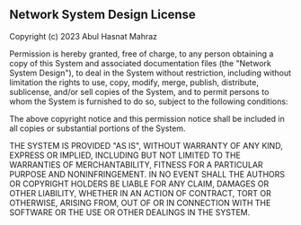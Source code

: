## Network System Design License

Copyright (c) 2023 Abul Hasnat Mahraz

Permission is hereby granted, free of charge, to any person obtaining a copy
of this System and associated documentation files (the "Network System Design"), to deal
in the System without restriction, including without limitation the rights
to use, copy, modify, merge, publish, distribute, sublicense, and/or sell
copies of the System, and to permit persons to whom the System is
furnished to do so, subject to the following conditions:

The above copyright notice and this permission notice shall be included in all
copies or substantial portions of the System.

THE SYSTEM IS PROVIDED "AS IS", WITHOUT WARRANTY OF ANY KIND, EXPRESS OR
IMPLIED, INCLUDING BUT NOT LIMITED TO THE WARRANTIES OF MERCHANTABILITY,
FITNESS FOR A PARTICULAR PURPOSE AND NONINFRINGEMENT. IN NO EVENT SHALL THE
AUTHORS OR COPYRIGHT HOLDERS BE LIABLE FOR ANY CLAIM, DAMAGES OR OTHER
LIABILITY, WHETHER IN AN ACTION OF CONTRACT, TORT OR OTHERWISE, ARISING FROM,
OUT OF OR IN CONNECTION WITH THE SOFTWARE OR THE USE OR OTHER DEALINGS IN THE
SYSTEM.
